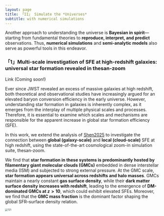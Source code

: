 ```yaml
---
layout: page
title: 「II」 Simulate the *Universes*
subtitle: with numerical simulations
---
```


Another approach to understanding the universe is **Bayesian in spirit**—starting from fundamental theories to **reproduce, interpret, and predict** observations. Thus, **numerical simulations** and **semi-analytic models** also serve as powerful tools in this endeavor.


### 「1」Multi-scale investigation of SFE at high-redshift galaxies: universal star formation revealed in thesan-zoom

Link (Coming soon!)

Ever since JWST revealed an excess of massive galaxies at high redshift, both theoretical and observational studies have increasingly argued for an elevated baryon conversion efficiency in the early universe. However, understanding star formation in galaxies is inherently complex, as it emerges from the interplay of multiple physical scales and processes. Therefore, it is essential to examine which scales and mechanisms are responsible for the apparent increase in global star formation efficiency (SFE).

In this work, we extend the analysis of [Shen2025](https://arxiv.org/abs/2503.01949) to investigate the connection between **global (galaxy-scale)** and **local (cloud-scale)** SFE at high redshift, using the state-of-the-art cosmological zoom-in simulation suite, thesan-zoom.

We find that **star formation in these systems is predominantly hosted by filamentary giant molecular clouds (GMCs)** embedded in dense interstellar media (ISM) and subjected to strong external pressure. At the GMC scale, **star formation appears universal across redshifts and halo masses**. GMCs maintain a nearly constant **gas surface density**, while their **dark matter surface density increases with redshift**, leading to the emergence of **DM-dominated GMCs at $z > 10$**, which could exhibit elevated SFEs. Moreover, we find that the **GMC mass fraction** is the dominant factor shaping the global SFR–surface density relation.

<img src="/Users/makkonem/Desktop/TZ1.png" alt="TZ1" style="zoom:50%;" />
